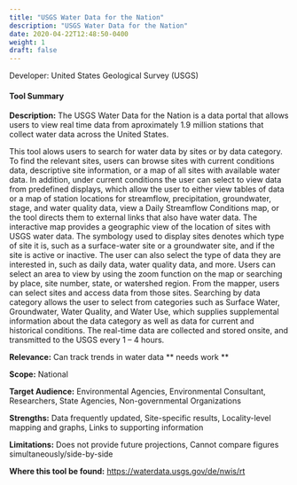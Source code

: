 ```yaml
---
title: "USGS Water Data for the Nation"
description: "USGS Water Data for the Nation"
date: 2020-04-22T12:48:50-0400
weight: 1
draft: false
---
```

Developer: United States Geological Survey (USGS)

#### Tool Summary
**Description:** The USGS Water Data for the Nation is a data portal that allows users to view real time data from aproximately 1.9 million stations that collect water data across the United States.

This tool alows users to search for water data by sites or by data category. To find the relevant sites, users can browse sites with current conditions data, descriptive site information, or a map of all sites with available water data. In addition, under current conditions the user can select to view data from predefined displays, which allow the user to either view tables of data or a map of station locations for streamflow, precipitation, groundwater, stage, and water quality data, view a Daily Streamflow Conditions map, or the tool directs them to external links that also have water data. The interactive map provides a geographic view of the location of sites with USGS water data.  The symbology used to display sites denotes which type of site it is, such as a surface-water site or a groundwater site, and if the site is active or inactive.  The user can also select the type of data they are interested in, such as daily data, water quality data, and more. Users can select an area to view by using the zoom function on the map or searching by place, site number, state, or watershed region.  From the mapper, users can select sites and access data from those sites. Searching by data category allows the user to select from categories such as Surface Water, Groundwater, Water Quality, and Water Use, which supplies supplemental information about the data category as well as data for current and historical conditions.  The real-time data are collected and stored onsite, and transmitted to the USGS every 1 – 4 hours.

**Relevance:** Can track trends in water data
** needs work **

**Scope:** National

**Target Audience:** Environmental Agencies, Environmental Consultant, Researchers, State Agencies, Non-governmental Organizations

**Strengths:** Data frequently updated, Site-specific results, Locality-level mapping and graphs, Links to supporting information

**Limitations:** Does not provide future projections, Cannot compare figures simultaneously/side-by-side

**Where this tool be found:** https://waterdata.usgs.gov/de/nwis/rt
